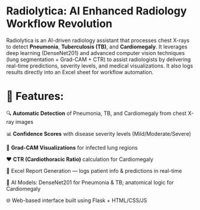 # Radiolytica: AI Enhanced Radiology Workflow Revolution

Radiolytica is an AI-driven radiology assistant that processes chest X-rays to detect **Pneumonia**, **Tuberculosis (TB)**, and **Cardiomegaly**. It leverages deep learning (DenseNet201) and advanced computer vision techniques (lung segmentation + Grad-CAM + CTR) to assist radiologists by delivering real-time predictions, severity levels, and medical visualizations. It also logs results directly into an Excel sheet for workflow automation.
 
# 🚀 Features:

 🔍 **Automatic Detection** of Pneumonia, TB, and Cardiomegaly from chest X-ray images

 📊 **Confidence Scores** with disease severity levels (Mild/Moderate/Severe)

 📸 **Grad-CAM Visualizations** for infected lung regions

 ❤️ **CTR (Cardiothoracic Ratio)** calculation for Cardiomegaly

 📁 Excel Report Generation — logs patient info & predictions in real-time

 🧠 AI Models: DenseNet201 for Pneumonia & TB; anatomical logic for Cardiomegaly

 🌐 Web-based interface built using Flask + HTML/CSS/JS

